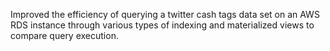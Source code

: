 Improved the efficiency of querying a twitter cash tags data set on an AWS RDS instance through various types of indexing and materialized views to compare query execution.
